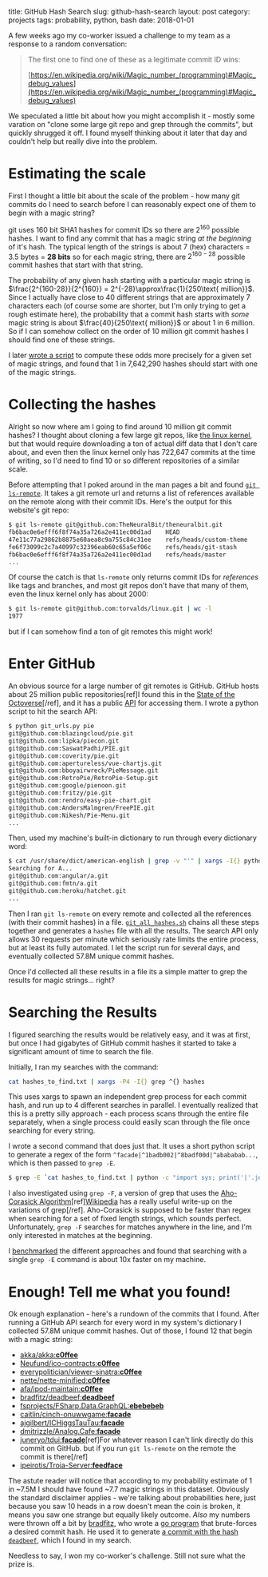 title: GitHub Hash Search
slug: github-hash-search
layout: post
category: projects
tags: probability, python, bash
date: 2018-01-01

A few weeks ago my co-worker issued a challenge to my team as a response to
a random conversation:

> The first one to find one of these as a legitimate commit ID wins:
>
> [https://en.wikipedia.org/wiki/Magic_number_(programming)#Magic_debug_values](https://en.wikipedia.org/wiki/Magic_number_(programming)#Magic_debug_values)

We speculated a little bit about how you might accomplish it - mostly some
varation on "clone some large git repo and grep through the commits", but
quickly shrugged it off. I found myself thinking about it later that day and
couldn't help but really dive into the problem.

Estimating the scale
====================

First I thought a little bit about the scale of the problem - how many git
commits do I need to search before I can reasonably expect one of them to begin
with a magic string?

git uses 160 bit SHA1 hashes for commit IDs so there are $2^{160}$ possible hashes.
I want to find any commit that has a magic string *at the beginning* of
it's hash.  The typical length of the strings is about 7 (hex) characters = 3.5 bytes = **28 bits** so for
each magic string, there are $2^{160-28}$ possible commit hashes that start
with that string.

The probability of any given hash starting with a particular magic string is
$\frac{2^{160-28}}{2^{160}} = 2^{-28}\approx\frac{1}{250\text{ million}}$.
Since I actually have close to 40 different strings that are approximately
7 characters each (of course some are shorter, but I'm only trying to get
a rough estimate here), the probability that a commit hash starts with *some*
magic string is about $\frac{40}{250\text{ million}}$ or about 1 in 6 million.
So if I can somehow collect on the order of 10 million git commit hashes
I should find one of these strings.

I later [wrote a script](https://github.com/TheNeuralBit/github-hash-search/blob/master/hashes_needed.py)
to compute these odds more precisely for a given set of magic strings, and
found that 1 in 7,642,290 hashes should start with one of the magic strings.


Collecting the hashes
=====================

Alright so now where am I going to find around 10 million git commit hashes?
I thought about cloning a few large git repos, like [the linux
kernel](https://github.com/torvalds/linux), but that would require downloading
a ton of actual diff data that I don't care about, and even then the linux
kernel only has 722,647 commits at the time of writing, so I'd need to find 10
or so different repositories of a similar scale.

Before attempting that I poked around in the man pages a bit and found [`git
ls-remote`](https://git-scm.com/docs/git-ls-remote.html). It takes a git
remote url and returns a list of references available on the remote along with
their commit IDs. Here's the output for this website's git repo:

``` sh
$ git ls-remote git@github.com:TheNeuralBit/theneuralbit.git
fb6bac0e6efff6f8f74a35a726a2e411ec00d1ad    HEAD
47e11c77a29862b8875e60aea8c9a755c84c31ee    refs/heads/custom-theme
fe6f73099c2c7a40997c32396eab60c65a5ef06c    refs/heads/git-stash
fb6bac0e6efff6f8f74a35a726a2e411ec00d1ad    refs/heads/master
...
```

Of course the catch is that `ls-remote` only returns commit IDs for
*references* like tags and branches, and most git repos don't have that many
of them, even the linux kernel only has about 2000:

``` sh
$ git ls-remote git@github.com:torvalds/linux.git | wc -l
1977
```

but if I can somehow find a ton of git remotes this might work!

Enter GitHub
============

An obvious source for a large number of git remotes is GitHub. GitHub hosts
about 25 million public repositories[ref]I found this in the [State of the
Octoverse](https://octoverse.github.com/)[/ref], and it has a public
[API](https://developer.github.com/v3/) for accessing them. I wrote a python script
to hit the search API:

``` sh
$ python git_urls.py pie
git@github.com:blazingcloud/pie.git
git@github.com:lipka/piecon.git
git@github.com:SaswatPadhi/PIE.git
git@github.com:coverity/pie.git
git@github.com:apertureless/vue-chartjs.git
git@github.com:bboyairwreck/PieMessage.git
git@github.com:RetroPie/RetroPie-Setup.git
git@github.com:google/pienoon.git
git@github.com:fritzy/pie.git
git@github.com:rendro/easy-pie-chart.git
git@github.com:AndersMalmgren/FreePIE.git
git@github.com:Nikesh/Pie-Menu.git
...
```

Then, used my machine's built-in dictionary to run through every dictionary word:

``` sh
$ cat /usr/share/dict/american-english | grep -v "'" | xargs -I{} python git_urls.py {}
Searching for A...
git@github.com:angular/a.git
git@github.com:fmtn/a.git
git@github.com:heroku/hatchet.git
...
```

Then I ran `git ls-remote` on every remote and collected all the
references (with their commit hashes) in a file.
[`git_all_hashes.sh`](https://github.com/TheNeuralBit/github-hash-search/blob/master/git_all_hashes.sh)
chains all these steps together and generates a `hashes` file with all the
results.  The search API only allows 30 requests per minute which seriously
rate limits the entire process, but at least its fully automated. I let the
script run for several days, and eventually collected 57.8M unique commit
hashes.

Once I'd collected all these results in a file its a simple matter to grep the
results for magic strings... right?


Searching the Results
=====================
I figured searching the results would be relatively easy, and it was at first,
but once I had gigabytes of GitHub commit hashes it started to take
a significant amount of time to search the file.

Initially, I ran my searches with the command:
``` sh
cat hashes_to_find.txt | xargs -P4 -I{} grep ^{} hashes
```
This uses xargs to spawn an independent grep process for each commit hash, and
run up to 4 different searches in parallel.  I eventually realized that this is
a pretty silly approach - each process scans through the entire file
separately, when a single process could easily scan through the file once
searching for every string.

I wrote a second command that does just that. It uses a short python
script to generate a regex of the form
`^facade|^1badb002|^8badf00d|^abababab...`, which is then passed to `grep -E`.

``` sh
$ grep -E `cat hashes_to_find.txt | python -c "import sys; print('|'.join('^' + line.strip() for line in sys.stdin))`"
```

I also investigated using `grep
-F`, a version of grep that uses the
[Aho-Corasick Algorithm](https://en.wikipedia.org/wiki/Aho%E2%80%93Corasick_algorithm)[ref][Wikipedia](https://en.wikipedia.org/wiki/Grep#Variations) has a really useful write-up on the variations of grep[/ref].
Aho-Corasick is supposed to be faster than regex when searching for a set of fixed
length strings, which sounds perfect. Unfortunately, `grep -F` searches for
matches anywhere in the line, and I'm only interested in matches at the
beginning.

I [benchmarked](https://github.com/TheNeuralBit/github-hash-search/blob/master/compare_search_methods.sh)
the different approaches and found that searching with a single `grep -E`
command is about 10x faster on my machine.


Enough! Tell me what you found!
===============================
Ok enough explanation - here's a rundown of the commits that I found.  After
running a GitHub API search for every word in my system's dictionary
I collected 57.8M unique commit hashes. Out of those, I found 12 that begin
with a magic string:

* [akka/akka:**c0ffee**](https://github.com/akka/akka/commit/c0ffee)
* [Neufund/ico-contracts:**c0ffee**](https://github.com/Neufund/ico-contracts/commit/c0ffee)
* [everypolitician/viewer-sinatra:**c0ffee**](https://github.com/everypolitician/viewer-sinatra/commit/c0ffee)
* [nette/nette-minified:**c0ffee**](https://github.com/nette/nette-minified/commit/c0ffeec)
* [afa/ipod-maintain:**c0ffee**](https://github.com/afa/ipod-maintain/commit/c0ffee)
* [bradfitz/deadbeef:**deadbeef**](https://github.com/bradfitz/deadbeef/commit/deadbeef)
* [fsprojects/FSharp.Data.GraphQL:**ebebebeb**](https://github.com/fsprojects/FSharp.Data.GraphQL/commit/ebebebeb)
* [caitlin/cinch-onuwwgame:**facade**](https://github.com/caitlin/cinch-onuwwgame/commit/facade)
* [ajgilbert/ICHiggsTauTau:**facade**](https://github.com/ajgilbert/ICHiggsTauTau/commit/facade)
* [dmitrizzle/Analog.Cafe:**facade**](https://github.com/dmitrizzle/Analog.Cafe/commit/facade)
* [juneryo/tdui:**facade**](https://github.com/juneryo/tdui)[ref]For whatever
  reason I can't link directly do this commit on GitHub. but if you run `git
  ls-remote` on the remote the commit is there[/ref]
* [ipeirotis/Troia-Server:**feedface**](https://github.com/ipeirotis/Troia-Server/commit/feedface)

The astute reader will notice that according to my probability estimate of 1 in
~7.5M I should have found ~7.7 magic strings in this dataset. Obviously the
standard disclaimer applies - we're talking about probabilities here, just because
you saw 10 heads in a row doesn't mean the coin is broken, it means you saw one
strange but equally likely outcome. *Also* my numbers were thrown off a bit
by [bradfitz](https://github.com/bradfitz), who wrote a [go
program](https://github.com/bradfitz/gitbrute) that brute-forces a desired
commit hash. He used it to generate [a commit with the hash
`deadbeef`](https://github.com/bradfitz/deadbeef/commit/deadbeef), which
I found in my search.

Needless to say, I won my co-worker's challenge. Still not sure what the prize
is.
